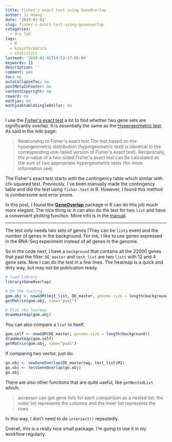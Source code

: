 ```yaml
---
title: Fisher's exact test using GeneOverlap
author: Ji Huang
date: '2019-02-01'
slug: fisher-s-exact-test-using-geneoverlap
categories:
  - dry lab
tags:
  - R
  - bioinformatics
  - statistics
lastmod: '2019-02-01T14:53:17-05:00'
keywords: []
description: ''
comment: yes
toc: no
autoCollapseToc: no
postMetaInFooter: no
contentCopyright: no
reward: no
mathjax: no
mathjaxEnableSingleDollar: no
---
```


<!--more-->

I use the [Fisher's exact test](https://en.wikipedia.org/wiki/Fisher%27s_exact_test) a lot to find whether two gene sets are significantly overlap. It is essentially the same as the [Hypergeometric test](https://en.wikipedia.org/wiki/Hypergeometric_distribution). As said in the wiki page:

> Relationship to Fisher's exact test
The test based on the hypergeometric distribution (hypergeometric test) is identical to the corresponding one-tailed version of Fisher's exact test). Reciprocally, the p-value of a two-sided Fisher's exact test can be calculated as the sum of two appropriate hypergeometric tests (for more information see)


The Fisher's exact test starts with the contingency table which similar with chi-squared test. Previously, I've been manually made the contingency table and did the test using `fisher.test` in R. However, I found this method is cumbersome and error prone. 

In this post, I found the [**GeneOverlap**](https://www.bioconductor.org/packages/release/bioc/html/GeneOverlap.html) package in R can do this job much more elegant. The nice thing is: it can also do the test for two `list` and have a convenient plotting function. More info is in the [manual](https://bioconductor.org/packages/release/bioc/vignettes/GeneOverlap/inst/doc/GeneOverlap.pdf).

---

The test only needs two sets of genes (They can be `lists` even) and the number of genes in the background. For me, I like to use genes expressed in the RNA-Seq experiment instead of all genes in the genome. 

So in the code next, I have a `background` that contains all the 22000 genes that past the filter. `DE_master` and `test_list` are two `lists` with 12 and 4 gene sets. Now I can do the test in a few lines. The heatmap is a quick and dirty way, but may not be publication ready.

```r
# load library
library(GeneOverlap)

# Do the testing
gom.obj <- newGOM(test_list, DE_master, genome.size = length(background))
getMatrix(gom.obj, name="pval")

# Plot the heatmap
drawHeatmap(gom.obj)
```

You can also compare a `list` to itself.

```r
gom.self <- newGOM(DE_master, genome.size = length(background))
drawHeatmap(gom.self)
getMatrix(gom.obj, name="pval")
```

If comparing two vector, just do:

```r
go.obj <- newGeneOverlap(DE_master$wg, test_list$M1)
go.obj <- testGeneOverlap(go.obj)
go.obj
```

There are also other functions that are quite useful, like `getNestedList` which:

> accessor can get gene lists for each comparison as a nested list: the outer
list represents the columns and the inner list represents the rows

In this way, I don't need to do `intersect()` repeatedly.

Overall, this is a really nice small package. I'm going to use it in my workflow regularly.





